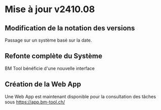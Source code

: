 # Mise à jour v2410.08

## Modification de la notation des versions

Passage sur un système basé sur la date.

## Refonte complète du Système

BM Tool bénéficie d'une nouvelle interface
 
## Création de la Web App 

Une Web App est maintenant disponible pour la consultation des tâches sous https://app.bm-tool.ch/ 